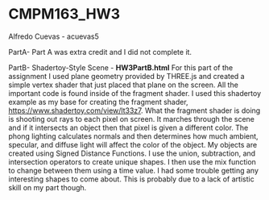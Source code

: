 # CMPM163_HW3
Alfredo Cuevas - acuevas5

PartA- Part A was extra credit and I did not complete it.

PartB- Shadertoy-Style Scene - <b>HW3PartB.html</b>
  For this part of the assignment I used plane geometry provided by THREE.js and created a simple vertex shader that just placed that plane on the screen. All the important code is found inside of the fragment shader. I used this shadertoy example as my base for creating the fragment shader, https://www.shadertoy.com/view/lt33z7. What the fragment shader is doing is shooting out rays to each pixel on screen. It marches through the scene and if it intersects an object then that pixel is given a different color. The phong lighting calculates normals and then determines how much ambient, specular, and diffuse light will affect the color of the object. My objects are created using Signed Distance Functions. I use the union, subtraction, and intersection operators to create unique shapes. I then use the mix function to change between them using a time value. I had some trouble getting any interesting shapes to come about. This is probably due to a lack of artistic skill on my part though. 
